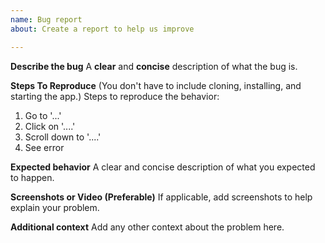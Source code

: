 ```yaml
---
name: Bug report
about: Create a report to help us improve

---
```


**Describe the bug**
A **clear** and **concise** description of what the bug is.

**Steps To Reproduce**
(You don't have to include cloning, installing, and starting the app.)
Steps to reproduce the behavior:
1. Go to '...'
2. Click on '....'
3. Scroll down to '....'
4. See error

**Expected behavior**
A clear and concise description of what you expected to happen.

**Screenshots or Video (Preferable)**
If applicable, add screenshots to help explain your problem.

**Additional context**
Add any other context about the problem here.
